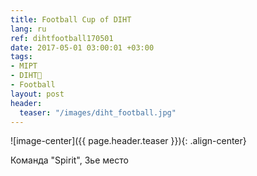 ```yaml
---
title: Football Cup of DIHT
lang: ru
ref: dihtfootball170501
date: 2017-05-01 03:00:01 +03:00
tags:
- MIPT
- DIHT🧡
- Football
layout: post
header:
  teaser: "/images/diht_football.jpg"
---
```


![image-center]({{ page.header.teaser }}){: .align-center}

Команда "Spirit", 3ье место

